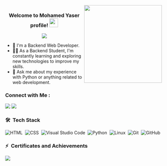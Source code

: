 
<img width="250" align="right" src="https://c.tenor.com/_DOBjnGspYAAAAAM/code-coding.gif">

<h3 align="center">
  Welcome to Mohamed Yaser profile!
  <img src="https://media.giphy.com/media/hvRJCLFzcasrR4ia7z/giphy.gif" width="28">
</h3>

<!-- Typing SVG by DenverCoder1 - https://github.com/DenverCoder1/readme-typing-svg -->
<p align="center">
  <a href="https://github.com/DenverCoder1/readme-typing-svg"><img src="https://readme-typing-svg.herokuapp.com/?lines=Back-End%20web%20developer;Always%20learning%20new%20things&font=Fira%20Code&center=true&width=440&height=45&color=f75c7e&vCenter=true&size=22"></a>
</p> 

- 🏢 I'm a Backend Web Developer.
- 👨‍💻 As a Backend Student, I'm constantly learning and exploring new technologies to improve my skills.
- 💬 Ask me about my experience with Python or anything related to web development.



### Connect with Me :

<a href="https://www.linkedin.com/in/mohamed-yaser-2a30b2338" target="_blank"><img src="https://img.shields.io/badge/-Mohamed%20Yaser-0077B5?style=for-the-badge&logo=Linkedin&logoColor=white"/></a>
<a href="https://t.me/Bo_Yaser1" target="_blank"><img src="https://img.shields.io/badge/-Mohamed%20Yaser-0077B5?style=for-the-badge&logo=Telegram&logoColor=white"/></a>



### 🛠 &nbsp;Tech Stack
![HTML](https://img.shields.io/badge/HTML-e34c26?style=flat&logo=html5&logoColor=white)&nbsp;
![CSS](https://img.shields.io/badge/CSS-563d7c?&style=flat&logo=css3&logoColor=white)&nbsp;
![Visual Studio Code](https://custom-icon-badges.demolab.com/badge/Visual%20Studio%20Code-0078d7.svg?logo=vsc&logoColor=white)&nbsp;
![Python](https://img.shields.io/badge/Python-3776AB?style=flat&logo=python&logoColor=white)&nbsp;
![Linux](https://img.shields.io/badge/Linux-FCC624?logo=linux&logoColor=black)&nbsp;
![Git](https://img.shields.io/badge/Git-F05032?logo=git&logoColor=fff)&nbsp;
![GitHub](https://img.shields.io/badge/GitHub-%23121011.svg?logo=github&logoColor=white)&nbsp;

### ⚡ &nbsp;Certificates and Achievements

<a href="https://almdrasa.com/certificate-verification/733755236E-73374591E5-1391291B1/" target="_blank"><img src="https://img.shields.io/badge/Mastering Certificates Git&Github-%23121011.svg?style=for-the-badge&logo=github&logoColor=white"/></a>
